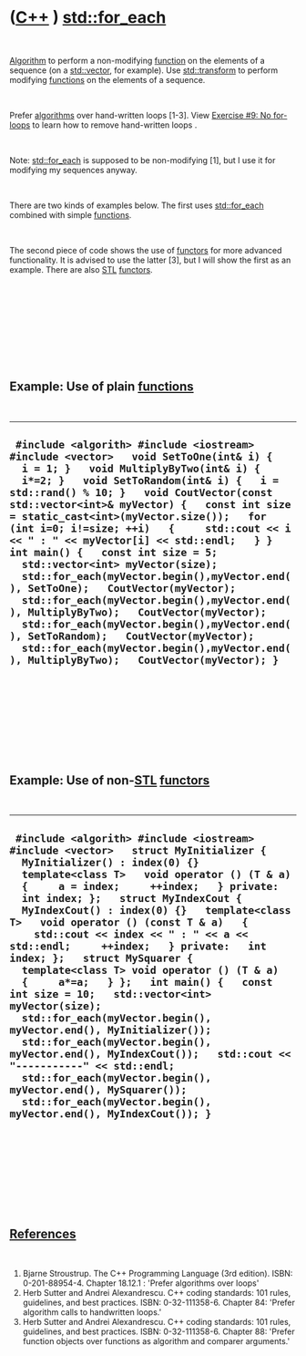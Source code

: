 
 

 

 

 

 

([C++](Cpp.md) ) [std::for\_each](CppStdFor_each.md)
===================================================

 

[Algorithm](CppAlgorithm.md) to perform a non-modifying
[function](CppFunction.md) on the elements of a sequence (on a
[std::vector](CppStdVector.md), for example). Use
[std::transform](CppTransform.md) to perform modifying
[functions](CppFunction.md) on the elements of a sequence.

 

Prefer [algorithms](CppAlgorithm.md) over hand-written loops \[1-3\].
View [Exercise \#9: No for-loops](CppExerciseNoForLoops.md) to learn
how to remove hand-written loops .

 

Note: [std::for\_each](CppStdFor_each.md) is supposed to be non-modifying
\[1\], but I use it for modifying my sequences anyway.

 

There are two kinds of examples below. The first uses
[std::for\_each](CppStdFor_each.md) combined with simple
[functions](CppFunction.md).

 

The second piece of code shows the use of [functors](CppFunctor.md) for
more advanced functionality. It is advised to use the latter \[3\], but
I will show the first as an example. There are also [STL](CppStl.md)
[functors](CppFunctor.md).

 

 

 

 

 

Example: Use of plain [functions](CppFunction.md)
--------------------------------------------------

 

  ------------------------------------------------------------------------------------------------------------------------------------------------------------------------------------------------------------------------------------------------------------------------------------------------------------------------------------------------------------------------------------------------------------------------------------------------------------------------------------------------------------------------------------------------------------------------------------------------------------------------------------------------------------------------------------------------------------------------------------------------------------------------------------------------------------------------------------------------------
  ` #include <algorith> #include <iostream> #include <vector>   void SetToOne(int& i) {   i = 1; }   void MultiplyByTwo(int& i) {   i*=2; }   void SetToRandom(int& i) {   i = std::rand() % 10; }   void CoutVector(const std::vector<int>& myVector) {   const int size = static_cast<int>(myVector.size());   for (int i=0; i!=size; ++i)   {     std::cout << i << " : " << myVector[i] << std::endl;   } }  int main() {   const int size = 5;   std::vector<int> myVector(size);   std::for_each(myVector.begin(),myVector.end(), SetToOne);   CoutVector(myVector);   std::for_each(myVector.begin(),myVector.end(), MultiplyByTwo);   CoutVector(myVector);   std::for_each(myVector.begin(),myVector.end(), SetToRandom);   CoutVector(myVector);   std::for_each(myVector.begin(),myVector.end(), MultiplyByTwo);   CoutVector(myVector); }`
  ------------------------------------------------------------------------------------------------------------------------------------------------------------------------------------------------------------------------------------------------------------------------------------------------------------------------------------------------------------------------------------------------------------------------------------------------------------------------------------------------------------------------------------------------------------------------------------------------------------------------------------------------------------------------------------------------------------------------------------------------------------------------------------------------------------------------------------------------------

 

 

 

 

 

Example: Use of non-[STL](CppStl.md) [functors](CppFunctor.md)
----------------------------------------------------------------

 

  -----------------------------------------------------------------------------------------------------------------------------------------------------------------------------------------------------------------------------------------------------------------------------------------------------------------------------------------------------------------------------------------------------------------------------------------------------------------------------------------------------------------------------------------------------------------------------------------------------------------------------------------------------------------------------------------------------------------------------------------------------------------------------------------------------------------------------------------------------------------------------------------------------------------------------------
  ` #include <algorith> #include <iostream> #include <vector>   struct MyInitializer {   MyInitializer() : index(0) {}   template<class T>   void operator () (T & a)   {     a = index;     ++index;   } private:   int index; };   struct MyIndexCout {   MyIndexCout() : index(0) {}   template<class T>   void operator () (const T & a)   {     std::cout << index << " : " << a << std::endl;     ++index;   } private:   int index; };   struct MySquarer {   template<class T> void operator () (T & a)   {     a*=a;   } };   int main() {   const int size = 10;   std::vector<int> myVector(size);   std::for_each(myVector.begin(), myVector.end(), MyInitializer());   std::for_each(myVector.begin(), myVector.end(), MyIndexCout());   std::cout << "-----------" << std::endl;   std::for_each(myVector.begin(), myVector.end(), MySquarer());   std::for_each(myVector.begin(), myVector.end(), MyIndexCout()); }`
  -----------------------------------------------------------------------------------------------------------------------------------------------------------------------------------------------------------------------------------------------------------------------------------------------------------------------------------------------------------------------------------------------------------------------------------------------------------------------------------------------------------------------------------------------------------------------------------------------------------------------------------------------------------------------------------------------------------------------------------------------------------------------------------------------------------------------------------------------------------------------------------------------------------------------------------

 

 

 

 

 

[References](CppReferences.md)
-------------------------------

 

1.  Bjarne Stroustrup. The C++ Programming Language (3rd edition).
    ISBN: 0-201-88954-4. Chapter 18.12.1 : 'Prefer algorithms over
    loops'
2.  Herb Sutter and Andrei Alexandrescu. C++ coding standards: 101
    rules, guidelines, and best practices. ISBN: 0-32-111358-6. Chapter
    84: 'Prefer algorithm calls to handwritten loops.'
3.  Herb Sutter and Andrei Alexandrescu. C++ coding standards: 101
    rules, guidelines, and best practices. ISBN: 0-32-111358-6. Chapter
    88: 'Prefer function objects over functions as algorithm and
    comparer arguments.'

 

 

 

 

 

 

